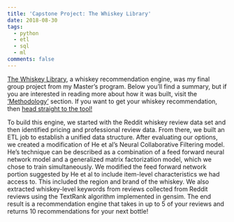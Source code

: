 ```yaml
---
title: 'Capstone Project: The Whiskey Library'
date: 2018-08-30
tags:
  - python
  - etl
  - sql
  - ml
comments: false
---
```


[The Whiskey Library](https://thewhiskeylibrary417816248.wordpress.com/ 'The Whiskey Library'), a whiskey recommendation engine, was my final group project from my Master’s program. Below you’ll find a summary, but if you are interested in reading more about how it was built, visit the [‘Methodology’](https://thewhiskeylibrary417816248.wordpress.com/recommendation-engine/ 'methodology section') section.  If you want to get your whiskey recommendation, then [head straight to the tool!](http://13.57.18.149/ 'recommendation engine')

To build this engine, we started with the Reddit whiskey review data set and then identified pricing and professional review data. From there, we built an ETL job to establish a unified data structure.  After evaluating our options, we created a modification of He et al’s Neural Collaborative Filtering model. He’s technique can be described as a combination of a feed forward neural network model and a generalized matrix factorization model, which we chose to train simultaneously. We modified the feed forward network portion suggested by He et al to include item-level characteristics we had access to.  This included the region and brand of the whiskey.  We also extracted whiskey-level keywords from reviews collected from Reddit reviews using the TextRank algorithm implemented in gensim. The end result is a recommendation engine that takes in up to 5 of your reviews and returns 10 recommendations for your next bottle!
